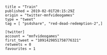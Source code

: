 ```
title = "Train"
published = 2019-02-01T20:15:29Z
origin = "twitter-mnfvideogames"
type = "tweet"
tag = [ "ps4share", "red-dead-redemption-2",]

[twitter]
account = "mnfvideogames"
first_tweet = "1091429851758776321"
retweets = 0
favourites = 1
```

<p class='image'><img src='https://mnf.m17s.net/2019/02/01/DyWJqfzXcAIxUuR.jpg' alt=''></p>

